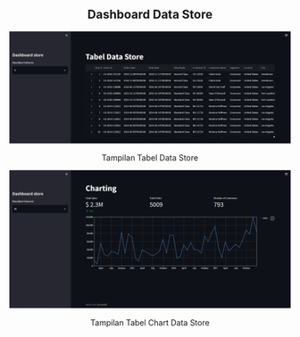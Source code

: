 <h2 align="center">Dashboard Data Store</h2>

<p align="center"><img src="https://raw.githubusercontent.com/ramaarief/tutorial_caker/master/das1.png"></p>
<p align="center">Tampilan Tabel Data Store</p>

<p align="center"><img src="https://raw.githubusercontent.com/ramaarief/tutorial_caker/master/das2.png"></p>
<p align="center">Tampilan Tabel Chart Data Store</p>
 
